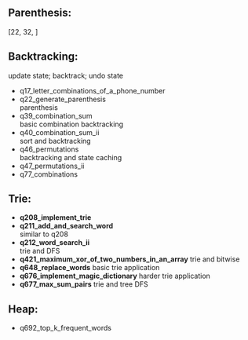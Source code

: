 
## Parenthesis:
  [22, 32, ]

## Backtracking:
  update state; backtrack; undo state
  - q17_letter_combinations_of_a_phone_number
  - q22_generate_parenthesis        
    parenthesis
  - q39_combination_sum             
    basic combination backtracking
  - q40_combination_sum_ii          
    sort and backtracking
  - q46_permutations                
    backtracking and state caching
  - q47_permutations_ii
  - q77_combinations

## Trie:
  - **q208_implement_trie**
  - **q211_add_and_search_word**           
    similar to q208
  - **q212_word_search_ii**              
    trie and DFS
  - **q421_maximum_xor_of_two_numbers_in_an_array**
    trie and bitwise
  - **q648_replace_words**
    basic trie application
  - **q676_implement_magic_dictionary**
    harder trie application
  - **q677_max_sum_pairs**
    trie and tree DFS

## Heap:
  - q692_top_k_frequent_words
